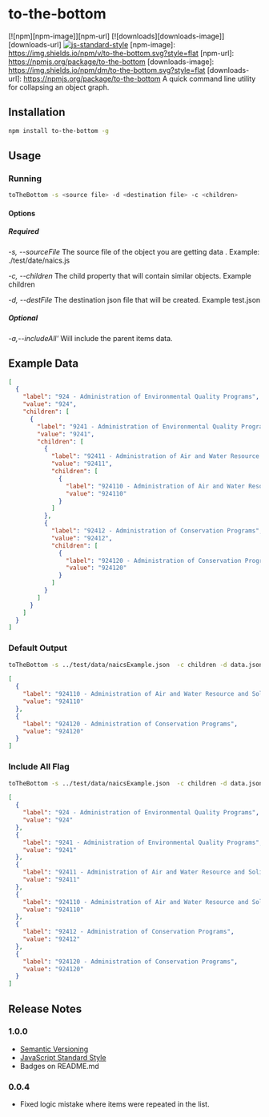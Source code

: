 # to-the-bottom
[![npm][npm-image]][npm-url]
[![downloads][downloads-image]][downloads-url]
[![js-standard-style](https://img.shields.io/badge/code%20style-standard-brightgreen.svg?style=flat)](http://standardjs.com/)
[npm-image]: https://img.shields.io/npm/v/to-the-bottom.svg?style=flat
[npm-url]: https://npmjs.org/package/to-the-bottom
[downloads-image]: https://img.shields.io/npm/dm/to-the-bottom.svg?style=flat
[downloads-url]: https://npmjs.org/package/to-the-bottom
A quick command line utility for collapsing an object graph.
## Installation
```bash
npm install to-the-bottom -g
```
## Usage
### Running
```bash
toTheBottom -s <source file> -d <destination file> -c <children>
```
#### Options

##### Required

*-s, --sourceFile*  The source file of the object you are getting data .
Example: ./test/date/naics.js

*-c, --children*  The child property that will contain similar objects.
Example children

*-d, --destFile*  The destination json file that will be created. Example test.json

##### Optional

*-a,--includeAll'* Will include the parent items data.

## Example Data

```json
[
  {
    "label": "924 - Administration of Environmental Quality Programs",
    "value": "924",
    "children": [
      {
        "label": "9241 - Administration of Environmental Quality Programs",
        "value": "9241",
        "children": [
          {
            "label": "92411 - Administration of Air and Water Resource and Solid Waste Management Programs",
            "value": "92411",
            "children": [
              {
                "label": "924110 - Administration of Air and Water Resource and Solid Waste Management Programs",
                "value": "924110"
              }
            ]
          },
          {
            "label": "92412 - Administration of Conservation Programs",
            "value": "92412",
            "children": [
              {
                "label": "924120 - Administration of Conservation Programs",
                "value": "924120"
              }
            ]
          }
        ]
      }
    ]
  }
]
```

### Default Output
```bash
toTheBottom -s ../test/data/naicsExample.json  -c children -d data.json
```

```json
[
  {
    "label": "924110 - Administration of Air and Water Resource and Solid Waste Management Programs",
    "value": "924110"
  },
  {
    "label": "924120 - Administration of Conservation Programs",
    "value": "924120"
  }
]
```

### Include All Flag
```bash
toTheBottom -s ../test/data/naicsExample.json  -c children -d data.json -a
```

```json
[
  {
    "label": "924 - Administration of Environmental Quality Programs",
    "value": "924"
  },
  {
    "label": "9241 - Administration of Environmental Quality Programs",
    "value": "9241"
  },
  {
    "label": "92411 - Administration of Air and Water Resource and Solid Waste Management Programs",
    "value": "92411"
  },
  {
    "label": "924110 - Administration of Air and Water Resource and Solid Waste Management Programs",
    "value": "924110"
  },
  {
    "label": "92412 - Administration of Conservation Programs",
    "value": "92412"
  },
  {
    "label": "924120 - Administration of Conservation Programs",
    "value": "924120"
  }
]
```

## Release Notes
### 1.0.0
* [Semantic Versioning](http://semver.org/)
* [JavaScript Standard Style](https://github.com/feross/standard)
* Badges on README.md

### 0.0.4
* Fixed logic mistake where items were repeated in the list.
